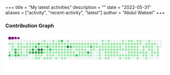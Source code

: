 +++
title = "My latest activities"
description = ""
date = "2022-05-31"
aliases = ["activity", "recent-activity", "latest"]
author = "Abdul Wakeel"
+++

### Contribution Graph
![snake gif](https://github.com/a-wakeel/a-wakeel.github.io/blob/output/github-contribution-grid-snake.gif)
